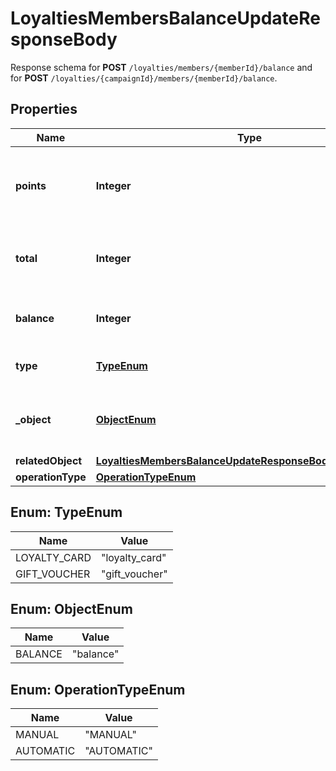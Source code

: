 

# LoyaltiesMembersBalanceUpdateResponseBody

Response schema for **POST** `/loyalties/members/{memberId}/balance` and for **POST** `/loyalties/{campaignId}/members/{memberId}/balance`.

## Properties

| Name | Type | Description | Notes |
|------------ | ------------- | ------------- | -------------|
|**points** | **Integer** | The incremental points removed or added to the current balance on the loyalty card. |  |
|**total** | **Integer** | The total of points accrued over the lifetime of the loyalty card. |  |
|**balance** | **Integer** | The balance after adding/removing points. |  |
|**type** | [**TypeEnum**](#TypeEnum) | The type of voucher being modified. |  |
|**_object** | [**ObjectEnum**](#ObjectEnum) | The type of object represented by JSON. Default is balance. |  |
|**relatedObject** | [**LoyaltiesMembersBalanceUpdateResponseBodyRelatedObject**](LoyaltiesMembersBalanceUpdateResponseBodyRelatedObject.md) |  |  |
|**operationType** | [**OperationTypeEnum**](#OperationTypeEnum) |  |  [optional] |



## Enum: TypeEnum

| Name | Value |
|---- | -----|
| LOYALTY_CARD | &quot;loyalty_card&quot; |
| GIFT_VOUCHER | &quot;gift_voucher&quot; |



## Enum: ObjectEnum

| Name | Value |
|---- | -----|
| BALANCE | &quot;balance&quot; |



## Enum: OperationTypeEnum

| Name | Value |
|---- | -----|
| MANUAL | &quot;MANUAL&quot; |
| AUTOMATIC | &quot;AUTOMATIC&quot; |



